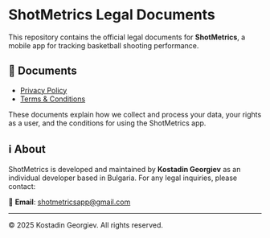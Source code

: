 # ShotMetrics Legal Documents

This repository contains the official legal documents for **ShotMetrics**, a mobile app for tracking basketball shooting performance.

## 📄 Documents

- [Privacy Policy](https://kostadin-georgiev97.github.io/shotmetrics/privacy-policy.md)
- [Terms & Conditions](https://kostadin-georgiev97.github.io/shotmetrics/terms-and-conditions.md)

These documents explain how we collect and process your data, your rights as a user, and the conditions for using the ShotMetrics app.

## ℹ️ About

ShotMetrics is developed and maintained by **Kostadin Georgiev** as an individual developer based in Bulgaria. For any legal inquiries, please contact:

📧 **Email**: shotmetricsapp@gmail.com

---

© 2025 Kostadin Georgiev. All rights reserved.
